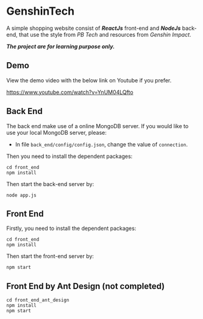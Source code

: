 # GenshinTech

A simple shopping website consist of ***ReactJs*** front-end and ***NodeJs*** back-end, that use the style from *PB Tech* and resources from *Genshin Impact*. 

***The project are for learning purpose only.***

## Demo

View the demo video with the below link on Youtube if you prefer.

https://www.youtube.com/watch?v=YnUM04LQfto

## Back End

The back end make use of a online MongoDB server. If you would like to use your local MongoDB server, please:

- In file `back_end/config/config.json`, change the value of `connection`.

Then you need to install the dependent packages:

~~~
cd front_end
npm install
~~~

Then start the back-end server by:

~~~
node app.js
~~~

## Front End

Firstly, you need to install the dependent packages:

~~~
cd front_end
npm install
~~~

Then start the front-end server by:

~~~
npm start
~~~

## Front End by Ant Design (not completed)

~~~
cd front_end_ant_design
npm install
npm start
~~~
